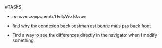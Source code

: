 #TASKS
- remove components/HelloWorld.vue
* find why the connexion back postman est bonne mais pas back front
- Find a way to see the differences directly in the navigator when I modify something 